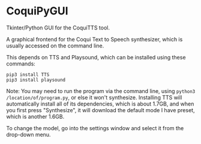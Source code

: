 # CoquiPyGUI
Tkinter/Python GUI for the CoquiTTS tool.

A graphical frontend for the Coqui Text to Speech synthesizer, which is usually accessed on the command line.

This depends on TTS and Playsound, which can be installed using these commands:

```
pip3 install TTS
pip3 install playsound
```

Note: You may need to run the program via the command line, using ```python3 /location/of/program.py```, or else it won't synthesize. Installing TTS will automatically install all of its dependencies, which is about 1.7GB, and when you first press "Synthesize", it will download the default mode I have preset, which is another 1.6GB.

To change the model, go into the settings window and select it from the drop-down menu.
